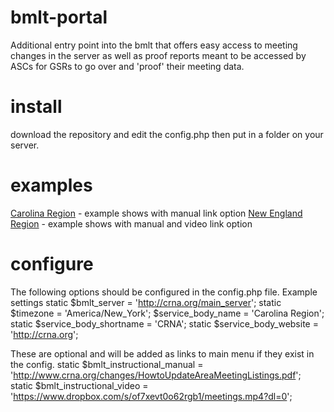 # bmlt-portal
Additional entry point into the bmlt that offers easy access to meeting changes in the server as well as proof reports meant to be accessed by ASCs for GSRs to go over and 'proof' their meeting data.

# install
download the repository and edit the config.php then put in a folder on your server.

# examples
[Carolina Region](https://crna.org/changes) - example shows with manual link option
[New England Region](https://nerna.org/changes) - example shows with manual and video link option

# configure
The following options should be configured in the config.php file.
Example settings
static $bmlt_server = 'http://crna.org/main_server';
static $timezone = 'America/New_York';
$service_body_name = 'Carolina Region';
static $service_body_shortname = 'CRNA';
static $service_body_website = 'http://crna.org';

These are optional and will be added as links to main menu if they exist in the config.
static $bmlt_instructional_manual = 'http://www.crna.org/changes/HowtoUpdateAreaMeetingListings.pdf';
static $bmlt_instructional_video = 'https://www.dropbox.com/s/of7xevt0o62rgb1/meetings.mp4?dl=0';